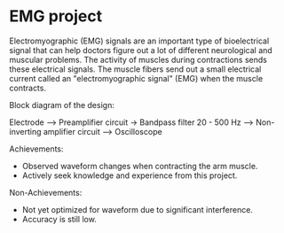 # EMG project

Electromyographic (EMG) signals are an important type of bioelectrical signal that can help doctors figure out a lot of different neurological and muscular problems.
The activity of muscles during contractions sends these electrical signals.
The muscle fibers send out a small electrical current called an "electromyographic signal" (EMG) when the muscle contracts.

Block diagram of the design:

Electrode --> Preamplifier circuit -> Bandpass filter 20 - 500 Hz --> Non-inverting amplifier circuit --> Oscilloscope

Achievements:
+ Observed waveform changes when contracting the arm muscle.
+ Actively seek knowledge and experience from this project.

Non-Achievements:
+ Not yet optimized for waveform due to significant interference.
+ Accuracy is still low.
